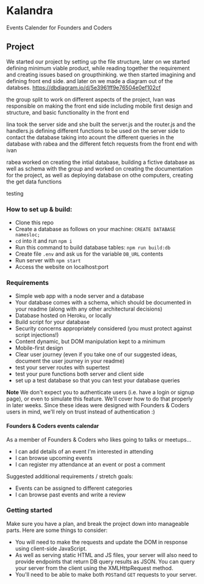 # Kalandra
Events Calender for Founders and Coders

## Project

We started our project by setting up the file structure, later on we started defining minimum viable product, while reading together the requirement and creating issues based on groupthinking. we then started imagining and defining front end side. and later on we made a diagram out of the databses.
https://dbdiagram.io/d/5e3961ff9e76504e0ef102cf

the group split to work on different aspects of the project, Ivan was responsible on making the front end side including mobile first design and structure, and basic functionality in the front end

lina took the server side and she built the server.js and the router.js and the handlers.js defining different functions to be used on the server side to contact the database taking into acount the different queries in the database with rabea and the different fetch requests from the front end with ivan

rabea worked on creating the intial database, building a fictive database as well as schema with the group and worked on creating the documentation for the project, as well as deploying database on othe computers, creating the get data functions

testing

### How to set up & build:
- Clone this repo
- Create a database as follows on your machine: `CREATE DATABASE namesloc;`
- `cd` into it and run `npm i`
- Run this command to build database tables: `npm run build:db`
- Create file `.env` and ask us for the variable `DB_URL` contents
- Run server with `npm start`
- Access the website on localhost:port

### Requirements

- Simple web app with a node server and a database
- Your database comes with a schema, which should be documented in your readme (along with any other architectural decisions)
- Database hosted on Heroku, or locally
- Build script for your database
- Security concerns appropriately considered (you must protect against script injections!)
- Content dynamic, but DOM manipulation kept to a minimum
- Mobile-first design
- Clear user journey (even if you take one of our suggested ideas, document the user journey in your readme)
- test your server routes with supertest
- test your pure functions both server and client side
- set up a test database so that you can test your database queries

**Note**
We don't expect you to authenticate users (i.e. have a login or signup page), or even to simulate this feature. We'll cover how to do that properly in later weeks. Since these ideas were designed with Founders & Coders users in mind, we'll rely on trust instead of authentication :)

#### Founders & Coders events calendar

As a member of Founders & Coders who likes going to talks or meetups...
* I can add details of an event I'm interested in attending
* I can browse upcoming events
* I can register my attendance at an event or post a comment

Suggested additional requirements / stretch goals:
* Events can be assigned to different categories
* I can browse past events and write a review


### Getting started

Make sure you have a plan, and break the project down into manageable parts. Here are some things to consider:
* You will need to make the requests and update the DOM in response using client-side JavaScript.
* As well as serving static HTML and JS files, your server will also need to provide endpoints that return DB query results as JSON. You can query your server from the client using the XMLHttpRequest method.
* You'll need to be able to make both ```POST```and ```GET``` requests to your server.
